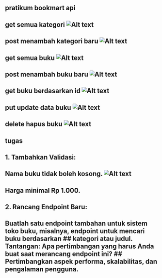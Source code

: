 
## pratikum bookmart api 

## get semua kategori ![Alt text](image.png)

## post menambah kategori baru ![Alt text](image-1.png)

## get semua buku ![Alt text](image-2.png)

## post menambah buku baru ![Alt text](image-3.png)

## get buku berdasarkan id ![Alt text](image-4.png)

## put update data buku ![Alt text](image-5.png)

## delete hapus buku ![Alt text](image-6.png)

## tugas 

##   1.	  Tambahkan Validasi:
##	      Nama buku tidak boleh kosong.    ![Alt text](<Screenshot 2024-10-20 134620.png>)
##	      Harga minimal Rp 1.000.
##   2.	  Rancang Endpoint Baru:
##        Buatlah satu endpoint tambahan untuk sistem toko buku, misalnya, endpoint untuk mencari buku berdasarkan ##        kategori atau judul. Tantangan: Apa pertimbangan yang harus Anda buat saat merancang endpoint ini?       ##        Pertimbangkan aspek performa, skalabilitas, dan pengalaman pengguna.
